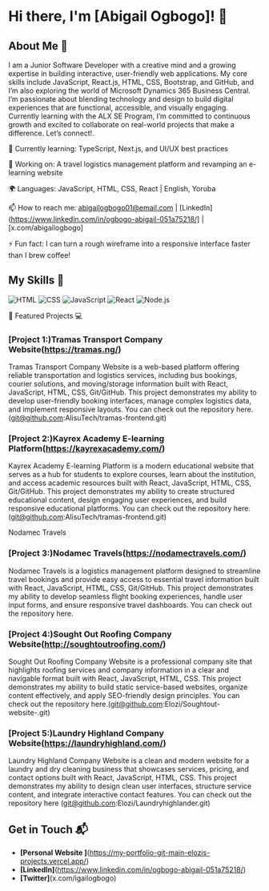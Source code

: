 # Hi there, I'm [Abigail Ogbogo]! 👋

## About Me 🚀

I am a Junior Software Developer with a creative mind and a growing expertise in building interactive, user-friendly web applications. My core skills include JavaScript, React.js, HTML, CSS, Bootstrap, and GitHub, and I’m also exploring the world of Microsoft Dynamics 365 Business Central. I’m passionate about blending technology and design to build digital experiences that are functional, accessible, and visually engaging. Currently learning with the ALX SE Program, I’m committed to continuous growth and excited to collaborate on real-world projects that make a difference. Let’s connect!.

🌱 Currently learning: TypeScript, Next.js, and UI/UX best practices

🔭 Working on: A travel logistics management platform and revamping an e-learning website

🌍 Languages: JavaScript, HTML, CSS, React | English, Yoruba

📫 How to reach me: abigailogbogo01@email.com | [LinkedIn](https://www.linkedin.com/in/ogbogo-abigail-051a75218/] | [x.com/abigailogbogo]

⚡ Fun fact: I can turn a rough wireframe into a responsive interface faster than I brew coffee!
## My Skills 🧠

![HTML](https://img.shields.io/badge/-HTML-E34F26?style=flat-square&logo=html5&logoColor=white)
![CSS](https://img.shields.io/badge/-CSS-1572B6?style=flat-square&logo=css3&logoColor=white)
![JavaScript](https://img.shields.io/badge/-JavaScript-F7DF1E?style=flat-square&logo=javascript&logoColor=black)
![React](https://img.shields.io/badge/-React-61DAFB?style=flat-square&logo=react&logoColor=black)
![Node.js](https://img.shields.io/badge/-Node.js-339933?style=flat-square&logo=node.js&logoColor=white)


🌟 Featured Projects 💻
### [Project 1:)Tramas Transport Company Website(https://tramas.ng/)
Tramas Transport Company Website is a web-based platform offering reliable transportation and logistics services, including bus bookings, courier solutions, and moving/storage information built with React, JavaScript, HTML, CSS, Git/GitHub. This project demonstrates my ability to develop user-friendly booking interfaces, manage complex logistics data, and implement responsive layouts. You can check out the repository here.(git@github.com:AlisuTech/tramas-frontend.git)

### [Project 2:)Kayrex Academy E-learning Platform(https://kayrexacademy.com/)

Kayrex Academy E-learning Platform is a modern educational website that serves as a hub for students to explore courses, learn about the institution, and access academic resources built with React, JavaScript, HTML, CSS, Git/GitHub. This project demonstrates my ability to create structured educational content, design engaging user experiences, and build responsive educational platforms. You can check out the repository here.(git@github.com:AlisuTech/tramas-frontend.git)

Nodamec Travels
### [Project 3:)Nodamec Travels(https://nodamectravels.com/)

Nodamec Travels is a logistics management platform designed to streamline travel bookings and provide easy access to essential travel information built with React, JavaScript, HTML, CSS, Git/GitHub. This project demonstrates my ability to develop seamless flight booking experiences, handle user input forms, and ensure responsive travel dashboards. You can check out the repository here.

### [Project 4:)Sought Out Roofing Company Website(http://soughtoutroofing.com/)

Sought Out Roofing Company Website is a professional company site that highlights roofing services and company information in a clear and navigable format built with React, JavaScript, HTML, CSS. This project demonstrates my ability to build static service-based websites, organize content effectively, and apply SEO-friendly design principles. You can check out the repository here.(git@github.com:Elozi/Soughtout-website-.git)

### [Project 5:)Laundry Highland Company Website(https://laundryhighland.com/)

Laundry Highland Company Website is a clean and modern website for a laundry and dry cleaning business that showcases services, pricing, and contact options built with React, JavaScript, HTML, CSS. This project demonstrates my ability to design clean user interfaces, structure service content, and integrate interactive contact features. You can check out the repository here (git@github.com:Elozi/Laundryhighlander.git)


## Get in Touch 📬

- **[Personal Website ]**(https://my-portfolio-git-main-elozis-projects.vercel.app/)
- **[LinkedIn]**(https://www.linkedin.com/in/ogbogo-abigail-051a75218/)
- **[Twitter]**(x.com/igailogbogo)


